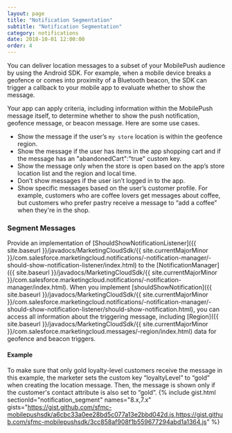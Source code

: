 ```yaml
---
layout: page
title: "Notification Segmentation"
subtitle: "Notification Segmentation"
category: notifications
date: 2018-10-01 12:00:00
order: 4
---
```

You can deliver location messages to a subset of your MobilePush audience by using the Android SDK. For example, when a mobile device breaks a geofence or comes into proximity of a Bluetooth beacon, the SDK can trigger a callback to your mobile app to evaluate whether to show the message.

Your app can apply criteria, including information within the MobilePush message itself, to determine whether to show the push notification, geofence message, or beacon message. Here are some use cases.

- Show the message if the user’s `my store` location is within the geofence region.
- Show the message if the user has items in the app shopping cart and if the message has an "abandonedCart":"true" custom key.
- Show the message only when the store is open based on the app’s store location list and the region and local time.
- Don’t show messages if the user isn’t logged in to the app.
- Show specific messages based on the user’s customer profile. For example, customers who are coffee lovers get messages about coffee, but customers who prefer pastry receive a message to “add a coffee” when they're in the shop.

### Segment Messages

Provide an implementation of [ShouldShowNotificationListener]({{ site.baseurl }}/javadocs/MarketingCloudSdk/{{ site.currentMajorMinor }}/com.salesforce.marketingcloud.notifications/-notification-manager/-should-show-notification-listener/index.html) to the [NotificationManager]({{ site.baseurl }}/javadocs/MarketingCloudSdk/{{ site.currentMajorMinor }}/com.salesforce.marketingcloud.notifications/-notification-manager/index.html). When you implement [shouldShowNotification]({{ site.baseurl }}/javadocs/MarketingCloudSdk/{{ site.currentMajorMinor }}/com.salesforce.marketingcloud.notifications/-notification-manager/-should-show-notification-listener/should-show-notification.html), you can access all information about the triggering message, including [Region]({{ site.baseurl }}/javadocs/MarketingCloudSdk/{{ site.currentMajorMinor }}/com.salesforce.marketingcloud.messages/-region/index.html) data for geofence and beacon triggers.

#### Example
To make sure that only gold loyalty-level customers receive the message in this example, the marketer sets the custom key “loyaltyLevel” to “gold” when creating the location message. Then, the message is shown only if the customer's contact attribute is also set to “gold”.
{% include gist.html sectionId="notification_segment" names="8.x,7.x" gists="https://gist.github.com/sfmc-mobilepushsdk/a6cbc33a0ee28bd5c077a13e2bbd042d.js,https://gist.github.com/sfmc-mobilepushsdk/3cc858af908f1b559677294abd1a1364.js" %}
